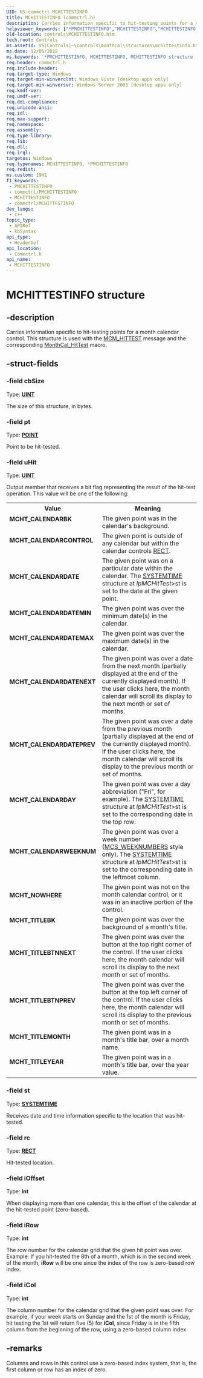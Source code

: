 ```yaml
---
UID: NS:commctrl.MCHITTESTINFO
title: MCHITTESTINFO (commctrl.h)
description: Carries information specific to hit-testing points for a month calendar control. This structure is used with the MCM_HITTEST message and the corresponding MonthCal_HitTest macro.
helpviewer_keywords: ["*PMCHITTESTINFO","MCHITTESTINFO","MCHITTESTINFO structure [Windows Controls]","MCHT_CALENDARBK","MCHT_CALENDARCONTROL","MCHT_CALENDARDATE","MCHT_CALENDARDATEMAX","MCHT_CALENDARDATEMIN","MCHT_CALENDARDATENEXT","MCHT_CALENDARDATEPREV","MCHT_CALENDARDAY","MCHT_CALENDARWEEKNUM","MCHT_NOWHERE","MCHT_TITLEBK","MCHT_TITLEBTNNEXT","MCHT_TITLEBTNPREV","MCHT_TITLEMONTH","MCHT_TITLEYEAR","PMCHITTESTINFO","PMCHITTESTINFO structure pointer [Windows Controls]","_win32_MCHITTESTINFO","_win32_MCHITTESTINFO_cpp","commctrl/MCHITTESTINFO","commctrl/PMCHITTESTINFO","controls.MCHITTESTINFO","controls._win32_MCHITTESTINFO"]
old-location: controls\MCHITTESTINFO.htm
tech.root: Controls
ms.assetid: VS|Controls|~\controls\monthcal\structures\mchittestinfo.htm
ms.date: 12/05/2018
ms.keywords: '*PMCHITTESTINFO, MCHITTESTINFO, MCHITTESTINFO structure [Windows Controls], MCHT_CALENDARBK, MCHT_CALENDARCONTROL, MCHT_CALENDARDATE, MCHT_CALENDARDATEMAX, MCHT_CALENDARDATEMIN, MCHT_CALENDARDATENEXT, MCHT_CALENDARDATEPREV, MCHT_CALENDARDAY, MCHT_CALENDARWEEKNUM, MCHT_NOWHERE, MCHT_TITLEBK, MCHT_TITLEBTNNEXT, MCHT_TITLEBTNPREV, MCHT_TITLEMONTH, MCHT_TITLEYEAR, PMCHITTESTINFO, PMCHITTESTINFO structure pointer [Windows Controls], _win32_MCHITTESTINFO, _win32_MCHITTESTINFO_cpp, commctrl/MCHITTESTINFO, commctrl/PMCHITTESTINFO, controls.MCHITTESTINFO, controls._win32_MCHITTESTINFO'
req.header: commctrl.h
req.include-header: 
req.target-type: Windows
req.target-min-winverclnt: Windows Vista [desktop apps only]
req.target-min-winversvr: Windows Server 2003 [desktop apps only]
req.kmdf-ver: 
req.umdf-ver: 
req.ddi-compliance: 
req.unicode-ansi: 
req.idl: 
req.max-support: 
req.namespace: 
req.assembly: 
req.type-library: 
req.lib: 
req.dll: 
req.irql: 
targetos: Windows
req.typenames: MCHITTESTINFO, *PMCHITTESTINFO
req.redist: 
ms.custom: 19H1
f1_keywords:
 - PMCHITTESTINFO
 - commctrl/PMCHITTESTINFO
 - MCHITTESTINFO
 - commctrl/MCHITTESTINFO
dev_langs:
 - c++
topic_type:
 - APIRef
 - kbSyntax
api_type:
 - HeaderDef
api_location:
 - Commctrl.h
api_name:
 - MCHITTESTINFO
---
```


# MCHITTESTINFO structure


## -description

Carries information specific to hit-testing points for a month calendar control. This structure is used with the <a href="/windows/desktop/Controls/mcm-hittest">MCM_HITTEST</a> message and the corresponding <a href="/windows/desktop/api/commctrl/nf-commctrl-monthcal_hittest">MonthCal_HitTest</a> macro.

## -struct-fields

### -field cbSize

Type: <b><a href="/windows/desktop/WinProg/windows-data-types">UINT</a></b>

The size of this structure, in bytes.

### -field pt

Type: <b><a href="/windows/win32/api/windef/ns-windef-point">POINT</a></b>

Point to be hit-tested.

### -field uHit

Type: <b><a href="/windows/desktop/WinProg/windows-data-types">UINT</a></b>

Output member that receives a bit flag representing the result of the hit-test operation. This value will be one of the following: 

<table>
<tr>
<th>Value</th>
<th>Meaning</th>
</tr>
<tr>
<td width="40%"><a id="MCHT_CALENDARBK"></a><a id="mcht_calendarbk"></a><dl>
<dt><b>MCHT_CALENDARBK</b></dt>
</dl>
</td>
<td width="60%">
The given point was in the calendar's background.

</td>
</tr>
<tr>
<td width="40%"><a id="MCHT_CALENDARCONTROL"></a><a id="mcht_calendarcontrol"></a><dl>
<dt><b>MCHT_CALENDARCONTROL</b></dt>
</dl>
</td>
<td width="60%">
The given point is outside of any calendar but within the calendar controls <a href="/windows/desktop/api/windef/ns-windef-rect">RECT</a>.

</td>
</tr>
<tr>
<td width="40%"><a id="MCHT_CALENDARDATE"></a><a id="mcht_calendardate"></a><dl>
<dt><b>MCHT_CALENDARDATE</b></dt>
</dl>
</td>
<td width="60%">
The given point was on a particular date within the calendar. The <a href="/windows/desktop/api/minwinbase/ns-minwinbase-systemtime">SYSTEMTIME</a> structure at <i>lpMCHitTest</i>&gt;st is set to the date at the given point.

</td>
</tr>
<tr>
<td width="40%"><a id="MCHT_CALENDARDATEMIN"></a><a id="mcht_calendardatemin"></a><dl>
<dt><b>MCHT_CALENDARDATEMIN</b></dt>
</dl>
</td>
<td width="60%">
The given point was over the minimum date(s) in the calendar.

</td>
</tr>
<tr>
<td width="40%"><a id="MCHT_CALENDARDATEMAX"></a><a id="mcht_calendardatemax"></a><dl>
<dt><b>MCHT_CALENDARDATEMAX</b></dt>
</dl>
</td>
<td width="60%">
 The given point was over the maximum date(s) in the calendar.

</td>
</tr>
<tr>
<td width="40%"><a id="MCHT_CALENDARDATENEXT"></a><a id="mcht_calendardatenext"></a><dl>
<dt><b>MCHT_CALENDARDATENEXT</b></dt>
</dl>
</td>
<td width="60%">
The given point was over a date from the next month (partially displayed at the end of the currently displayed month). If the user clicks here, the month calendar will scroll its display to the next month or set of months.

</td>
</tr>
<tr>
<td width="40%"><a id="MCHT_CALENDARDATEPREV"></a><a id="mcht_calendardateprev"></a><dl>
<dt><b>MCHT_CALENDARDATEPREV</b></dt>
</dl>
</td>
<td width="60%">
The given point was over a date from the previous month (partially displayed at the end of the currently displayed month). If the user clicks here, the month calendar will scroll its display to the previous month or set of months.

</td>
</tr>
<tr>
<td width="40%"><a id="MCHT_CALENDARDAY"></a><a id="mcht_calendarday"></a><dl>
<dt><b>MCHT_CALENDARDAY</b></dt>
</dl>
</td>
<td width="60%">
The given point was over a day abbreviation ("Fri", for example). The <a href="/windows/desktop/api/minwinbase/ns-minwinbase-systemtime">SYSTEMTIME</a> structure at 
						<i>lpMCHitTest</i>&gt;st is set to the corresponding date in the top row.

</td>
</tr>
<tr>
<td width="40%"><a id="MCHT_CALENDARWEEKNUM"></a><a id="mcht_calendarweeknum"></a><dl>
<dt><b>MCHT_CALENDARWEEKNUM</b></dt>
</dl>
</td>
<td width="60%">
The given point was over a week number (<a href="/windows/desktop/Controls/month-calendar-control-styles">MCS_WEEKNUMBERS</a> style only). The <a href="/windows/desktop/api/minwinbase/ns-minwinbase-systemtime">SYSTEMTIME</a> structure at 
						<i>lpMCHitTest</i>&gt;st is set to the corresponding date in the leftmost column.

</td>
</tr>
<tr>
<td width="40%"><a id="MCHT_NOWHERE"></a><a id="mcht_nowhere"></a><dl>
<dt><b>MCHT_NOWHERE</b></dt>
</dl>
</td>
<td width="60%">
The given point was not on the month calendar control, or it was in an inactive portion of the control.

</td>
</tr>
<tr>
<td width="40%"><a id="MCHT_TITLEBK"></a><a id="mcht_titlebk"></a><dl>
<dt><b>MCHT_TITLEBK</b></dt>
</dl>
</td>
<td width="60%">
The given point was over the background of a month's title.

</td>
</tr>
<tr>
<td width="40%"><a id="MCHT_TITLEBTNNEXT"></a><a id="mcht_titlebtnnext"></a><dl>
<dt><b>MCHT_TITLEBTNNEXT</b></dt>
</dl>
</td>
<td width="60%">
The given point was over the button at the top right corner of the control. If the user clicks here, the month calendar will scroll its display to the next month or set of months.

</td>
</tr>
<tr>
<td width="40%"><a id="MCHT_TITLEBTNPREV"></a><a id="mcht_titlebtnprev"></a><dl>
<dt><b>MCHT_TITLEBTNPREV</b></dt>
</dl>
</td>
<td width="60%">
The given point was over the button at the top left corner of the control. If the user clicks here, the month calendar will scroll its display to the previous month or set of months.

</td>
</tr>
<tr>
<td width="40%"><a id="MCHT_TITLEMONTH"></a><a id="mcht_titlemonth"></a><dl>
<dt><b>MCHT_TITLEMONTH</b></dt>
</dl>
</td>
<td width="60%">
The given point was in a month's title bar, over a month name.

</td>
</tr>
<tr>
<td width="40%"><a id="MCHT_TITLEYEAR"></a><a id="mcht_titleyear"></a><dl>
<dt><b>MCHT_TITLEYEAR</b></dt>
</dl>
</td>
<td width="60%">
The given point was in a month's title bar, over the year value.

</td>
</tr>
</table>

### -field st

Type: <b><a href="/windows/desktop/api/minwinbase/ns-minwinbase-systemtime">SYSTEMTIME</a></b>

Receives date and time information specific to the location that was hit-tested.

### -field rc

Type: <b><a href="/windows/desktop/api/windef/ns-windef-rect">RECT</a></b>

Hit-tested location.

### -field iOffset

Type: <b>int</b>

When displaying more than one calendar, this is the offset of the calendar at the hit-tested point (zero-based).

### -field iRow

Type: <b>int</b>

The row number for the calendar grid that the given hit point was over.  Example: If you hit-tested the 8th of a month, which is in the second week of the month, <b>iRow</b> will be one since the index of the row is zero-based row index.

### -field iCol

Type: <b>int</b>

The column number for the calendar grid that the given point was over. For example, if your week starts on Sunday and the 1st of the month is Friday, hit testing the 1st will return five (5) for <b>iCol</b>, since Friday is in the fifth column from the beginning of the row, using a zero-based column index.

## -remarks

Columns and rows in this control use a zero-based index system, that is, the first column or row has an index of zero.

